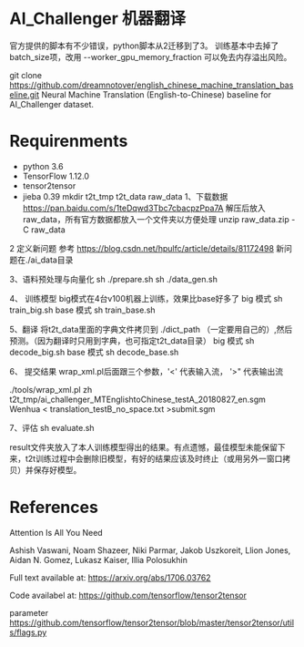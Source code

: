 # AI_Challenger  机器翻译
官方提供的脚本有不少错误，python脚本从2迁移到了3。 训练基本中去掉了batch_size项，改用 --worker_gpu_memory_fraction 可以免去内存溢出风险。

git clone https://github.com/dreamnotover/english_chinese_machine_translation_baseline.git
Neural Machine Translation (English-to-Chinese) baseline for AI_Challenger dataset.

# Requirenments

- python 3.6
- TensorFlow 1.12.0
- tensor2tensor
- jieba 0.39
 mkdir    t2t_tmp   t2t_data  raw_data
1、下载数据  https://pan.baidu.com/s/1teDqwd3Tbc7cbacpzPpa7A
解压后放入raw_data，所有官方数据都放入一个文件夹以方便处理
unzip  raw_data.zip   -C raw_data

2 定义新问题
 参考  https://blog.csdn.net/hpulfc/article/details/81172498
 新问题在./ai_data目录
 
3、语料预处理与向量化
sh  ./prepare.sh
sh  ./data_gen.sh

4、 训练模型 big模式在4台v100机器上训练，效果比base好多了
big 模式   sh  train_big.sh
base 模式   sh  train_base.sh

5、翻译
将t2t_data里面的字典文件拷贝到 ./dict_path （一定要用自己的）,然后预测。（因为翻译时只用到字典，也可指定t2t_data目录）
big 模式   sh  decode_big.sh
base 模式   sh  decode_base.sh

6、 提交结果 wrap_xml.pl后面跟三个参数，'<' 代表输入流， '>"  代表输出流 
 
./tools/wrap_xml.pl zh  t2t_tmp/ai_challenger_MTEnglishtoChinese_testA_20180827_en.sgm Wenhua < translation_testB_no_space.txt >submit.sgm

7、评估
sh    evaluate.sh
   
result文件夹放入了本人训练模型得出的结果。有点遗憾，最佳模型未能保留下来，t2t训练过程中会删除旧模型，有好的结果应该及时终止（或用另外一窗口拷贝）并保存好模型。


# References

Attention Is All You Need

Ashish Vaswani, Noam Shazeer, Niki Parmar, Jakob Uszkoreit, Llion Jones, Aidan N. Gomez, Lukasz Kaiser, Illia Polosukhin

Full text available at: https://arxiv.org/abs/1706.03762

Code availabel at: https://github.com/tensorflow/tensor2tensor

parameter   https://github.com/tensorflow/tensor2tensor/blob/master/tensor2tensor/utils/flags.py
